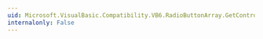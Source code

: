 ```yaml
---
uid: Microsoft.VisualBasic.Compatibility.VB6.RadioButtonArray.GetControlInstanceType
internalonly: False
---
```

